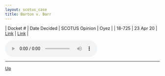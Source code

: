 ```yaml
---
layout: scotus_case
title: Barton v. Barr
---
```


| Docket # | Date Decided | SCOTUS Opinion | Oyez |
| 18-725 | 23 Apr 20 | [Link](https://www.supremecourt.gov/opinions/19pdf/590us1r29_4gdj.pdf) | [Link](https://www.oyez.org/cases/2019/18-725) |

<audio controls>
   <source src='./resources/18-725.mp3' type='audio/mpeg'>
</audio>

<object data='./resources/18-725.pdf' type='application/pdf'></object>

---

[Up](./README.md)